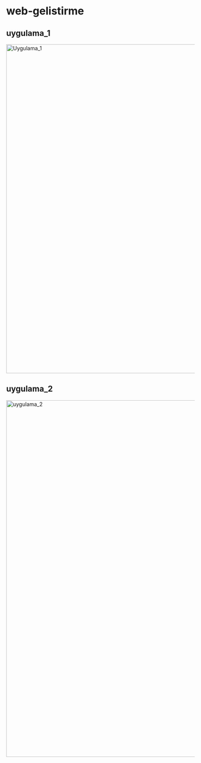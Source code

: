 # web-gelistirme

## uygulama_1
<img width="879" alt="Uygulama_1" src="https://user-images.githubusercontent.com/72253601/173546238-d6c49063-b6f4-48e4-a1b2-0b4f3e8a4e1a.png">


## uygulama_2
<img width="953" alt="uygulama_2" src="https://user-images.githubusercontent.com/72253601/173546751-9db3aab5-e53a-4dcd-8f70-d5cf6c8ecc48.png">
